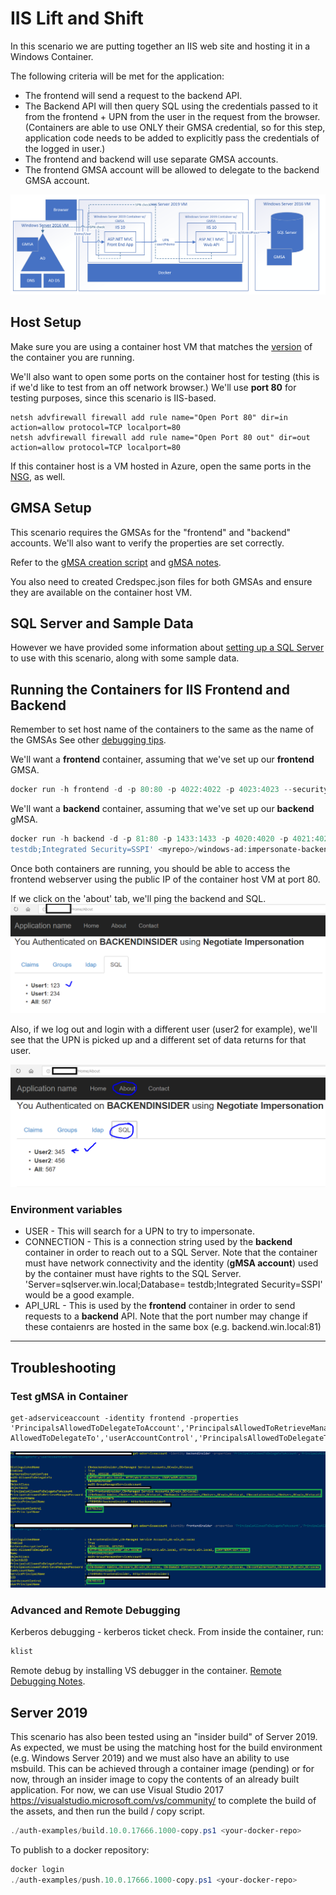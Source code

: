 # IIS Lift and Shift
In this scenario we are putting together an IIS web site and hosting it in a Windows Container.

The following criteria will be met for the application:
* The frontend will send a request to the backend API.  
* The Backend API will then query SQL using the credentials passed to it from the frontend + UPN from the user in the request from the browser.  (Containers are able to use ONLY their GMSA credential, so for this step, application code needs to be added to explicitly pass the credentials of the logged in user.)
* The frontend and backend will use separate GMSA accounts.  
* The frontend GMSA account will be allowed to delegate to the backend GMSA account.

![Scenario](../media/iis/scenario.png)

## Host Setup

Make sure you are using a container host VM that matches the [version](https://docs.microsoft.com/en-us/virtualization/windowscontainers/deploy-containers/version-compatibility) of the container you are running.  

We'll also want to open some ports on the container host for testing (this is if we'd like to test from an off network browser.)  We'll use **port 80** for testing purposes, since this scenario is IIS-based.

```
netsh advfirewall firewall add rule name="Open Port 80" dir=in action=allow protocol=TCP localport=80
netsh advfirewall firewall add rule name="Open Port 80 out" dir=out action=allow protocol=TCP localport=80
```

If this container host is a VM hosted in Azure, open the same ports in the [NSG](https://docs.microsoft.com/en-us/azure/virtual-machines/windows/nsg-quickstart-portal), as well.

## GMSA Setup

This scenario requires the GMSAs for the "frontend" and "backend" accounts.  We'll also want to verify the properties are set correctly.

Refer to the [gMSA creation script](../AD/create-gmsa/gmsacreation.ps1) and [gMSA notes](../AD/create-gmsa/README.md).

You also need to created Credspec.json files for both GMSAs and ensure they are available on the container host VM.

## SQL Server and Sample Data

 However we have provided some information about [setting up a SQL Server](../../AD/sql-server/README.md) to use with this scenario, along with some sample data.


## Running the Containers for IIS Frontend and Backend

Remember to set host name of the containers to the same as the name of the GMSAs  See other [debugging tips](https://github.com/MicrosoftDocs/Virtualization-Documentation/blob/a887583835a91a27b7b1289ec6059808bd912ab1/virtualization/windowscontainers/manage-containers/walkthrough-iis-serviceaccount.md#test-a-container-using-the-service-account).

We'll want a **frontend** container, assuming that we've set up our **frontend** GMSA.

```powershell
docker run -h frontend -d -p 80:80 -p 4022:4022 -p 4023:4023 --security-opt "credentialspec=file://frontend.json" -e API_URL=http://backend.win.local:81 <myrepo>/windows-ad:impersonate-explicit-frontend-windowsservercore:1803
```

We'll want a **backend** container, assuming that we've set up our **backend** gMSA.

```powershell
docker run -h backend -d -p 81:80 -p 1433:1433 -p 4020:4020 -p 4021:4021 --security-opt "credentialspec=file://backend.json" -e TEST_GROUP=WebUsers -e CONNECTION='Server=sqlserver.win.local;Database=
testdb;Integrated Security=SSPI' <myrepo>/windows-ad:impersonate-backend-windowsservercore:1803
```

Once both containers are running, you should be able to access the frontend webserver using the public IP of the container host VM at port 80. 

If we click on the 'about' tab, we'll ping the backend and SQL.
![Running App](../media/iis/running-app.png)

Also, if we log out and login with a different user (user2 for example), we'll see that the UPN is picked up and a different set of data returns for that user.

![Running App Other User](../media/iis/running-app-other-user.png)


### Environment variables

* USER - This will search for a UPN to try to impersonate.
* CONNECTION - This is a connection string used by the **backend** container in order to reach out to a SQL Server.  Note that the container must have network connectivity and the identity (**gMSA account**) used by the container must have rights to the SQL Server. 'Server=sqlserver.win.local;Database=
testdb;Integrated Security=SSPI' would be a good example.
* API_URL - This is used by the **frontend** container in order to send requests to a **backend** API.  Note that the port number may change if these contaienrs are hosted in the same box (e.g. backend.win.local:81) 

-----
## Troubleshooting

### Test gMSA in Container

```
get-adserviceaccount -identity frontend -properties 'PrincipalsAllowedToDelegateToAccount','PrincipalsAllowedToRetrieveManagedPassword','kerberosEncryptionType','ServicePrincipalName','msDS-AllowedToDelegateTo','userAccountControl','PrincipalsAllowedToDelegateToAccount'
```

![gMSA Properties](../media/iis/confirm-gmsa.png)

### Advanced and Remote Debugging

Kerberos debugging - kerberos ticket check. From inside the container, run:

```powershell
klist
```

Remote debug by installing VS debugger in the container. [Remote Debugging Notes](README-Remote-Debugging.md).


## Server 2019

This scenario has also been tested using an "insider build" of Server 2019. As expected, we must be using the matching host for the build environment (e.g. Windows Server 2019) and we must also have an ability to use msbuild.  This can be achieved through a container image (pending) or for now, through an insider image to copy the contents of an already built application.  For now, we can use Visual Studio 2017 https://visualstudio.microsoft.com/vs/community/ to complete the build of the assets, and then run the build / copy script.

```powershell
./auth-examples/build.10.0.17666.1000-copy.ps1 <your-docker-repo>
```

To publish to a docker repository:

```powershell
docker login
./auth-examples/push.10.0.17666.1000-copy.ps1 <your-docker-repo>
```


